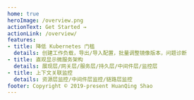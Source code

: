 ```yaml
---
home: true
heroImage: /overview.png
actionText: Get Started →
actionLink: /overview/
features:
- title: 降低 Kubernetes 门槛
  details: 创建工作负载，导出/导入配置，批量调整镜像版本，问题诊断
- title: 直观显示微服务架构
  details: 展现层/网关层/服务层/持久层/中间件层/监控层
- title: 上下文关联监控
  details: 资源层监控/中间件层监控/链路层监控
footer: Copyright © 2019-present HuanQing Shao
---
```


